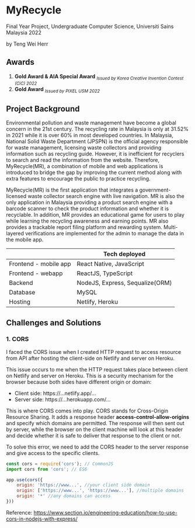 # MyRecycle
Final Year Project, Undergraduate Computer Science, Universiti Sains Malaysia 2022

by Teng Wei Herr

## Awards
1. **Gold Award & AIA Special Award** <sub>*Issued by Korea Creative Invention Contest (CiC) 2022*</sub>
2. **Gold Award** <sub>*Issued by PIXEL USM 2022*</sub>


## Project Background
Environmental pollution and waste management have become a global concern in the 21st century. The recycling rate in Malaysia is only at 31.52% in 2021 while it is over 60% in most developed countries. In Malaysia, National Solid Waste Department (JPSPN) is the official agency responsible for waste management, licensing waste collectors and providing information such as recycling guide. However, it is inefficient for recyclers to search and read the information from the website. Therefore, MyRecycle(MR), a combination of mobile and web applications is introduced to bridge the gap by improving the current method along with extra features to encourage the public to practice recycling.

MyRecycle(MR) is the first application that integrates a government-licensed waste collector search engine with live navigation. MR is also the only application in Malaysia providing a product search engine with a barcode scanner to check the product information and whether it is recyclable. In addition, MR provides an educational game for users to play while learning the recycling awareness and earning points. MR also provides a trackable report filing platform and rewarding system. Multi-layered verifications are implemented for the admin to manage the data in the mobile app.


|   | Tech deployed |
| ------------- | ------------- |
| Frontend - mobile app  | React Native, JavaScript |
| Frontend - webapp | ReactJS, TypeScript |
| Backend | NodeJS, Express, Sequalize(ORM) |
| Database | MySQL |
| Hosting | Netlify, Heroku |

## Challenges and Solutions

### 1. CORS

I faced the CORS issue when I created HTTP request to access resource from API after hosting the client-side on Netlify and server on Heroku. 

This issue occurs to me when the HTTP request takes place between client on Netlify and server on Heroku. This is a security mechanism for the browser because both sides have different origin or domain:

- Client side: https://...netlify.app/...
- Server side: https://...herokuapp.com/...

This is where CORS comes into play. CORS stands for Cross-Origin Resource Sharing. It adds a response header **access-control-allow-origins** and specify which domains are permitted. The response will then sent out by server, while the browser on the client machine will look at this header and decide whether it is safe to deliver that response to the client or not.

To solve this error, we need to add the CORS header to the server response and give access to the specific clients.
```javascript
const cors = require('cors'); // CommonJS
import cors from 'cors'; // ES6

app.use(cors({
    origin: 'https://www...', //your client side domain
    origin: ['https://www...', 'https://www...'], //multiple domains
    origin: '*' //any domains can access
}))
```


Reference: https://www.section.io/engineering-education/how-to-use-cors-in-nodejs-with-express/
